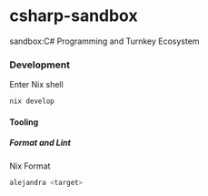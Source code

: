 # csharp-sandbox
sandbox:C# Programming and Turnkey Ecosystem

### Development
Enter Nix shell
```sh
nix develop
```

#### Tooling
##### Format and Lint
Nix Format
```sh
alejandra <target>
```
